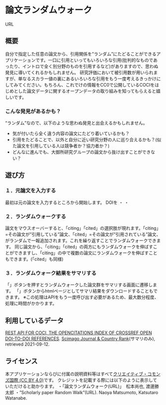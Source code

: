 # 論文ランダムウォーク
URL
## 概要
自分で指定した任意の論文から、引用関係を”ランダム”にたどることができるアプリケーションです。一口に引用といってもいろいろな引用(批判的なものであったり、イントロで全く別分野のものを引用するなど)がありますので、思わぬ発見に導いてくれるかもしれません。
研究評価において被引用数が用いられますが、単なるスカラー値の裏にあるいろいろな引用をもう一度考えるきっかけにしてみてください。もちろん、これでけの情報をCC0で公開しているCOCIをはじめとした論文データに関するオープンデータの取り組みを知ってもらえると嬉しいです。
### こんな発見があるかも？
“ランダム”なので、以下のような思わぬ発見と出会えるかもしれません。
- 気が付いたら全く違う内容の論文にたどり着いているかも？
- 引用をたどることで、以外と自分に近い研究分野の人に巡り合えるかも？(似た論文を引用している人は競争者か？協力者か？)
- どんなに進んでも、大御所研究グループの論文から抜け出すことができない？

## 遊び方
### １．元論文を入力する
最初は元の論文を入力するところから開始します。
DOIを
・
・

### ２．ランダムウォークする
論文をマウスオーバーすると、「citing」「cited」の選択肢が現れます。「citing」=その論文が”引用している”論文、「cited」=その論文が”引用されている”論文、がランダムで一報追加されます。これを繰り返すことでランダムウォークできます。
同じ論文から、「citing」「cited」の両方にもランダムウォークを伸ばすことができますし、「citing」の中で複数の論文にランダムウォークを伸ばすこともできます。(「cited」も同様)

### ３．ランダムウォーク結果をサマリする
「」ボタンを押すとランダムウォークした論文群をサマリする画面に遷移します。
「」ボタンからhtmlページとしてサマリ結果をダウンロードすることもできます。
※この処理はAPIをもう一度呼び出す必要があるため、最大数分程度、処理に時間がかかります。


## 利用しているデータ
[REST API FOR COCI, THE OPENCITATIONS INDEX OF CROSSREF OPEN DOI-TO-DOI REFERENCES](https://opencitations.net/index/coci/api/v1).
[Scimago Journal & Country Rank](http://www.scimagojr.com/)(サマリのみ), retrieved 2021-09-12.

## ライセンス
本アプリケーションならびに付属の説明資料等はすべて[クリエイティブ・コモンズ国際 (CC BY 4.0)](https://creativecommons.org/licenses/by/4.0/deed.ja)です。
クレジットを記載する際には以下のように表示していただけると助かります。
・「論文ランダムウォーク(URL)」　松本尚也, 渡邊勝太郎
・”Scholarly paper Random Walk”(URL). Naoya Matsumoto, Katsutaro Watanabe.
